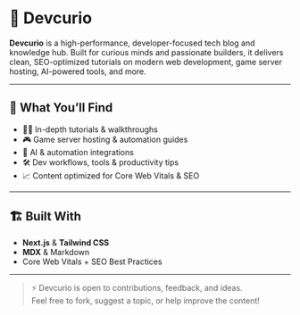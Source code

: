 # 🧠 Devcurio

**Devcurio** is a high-performance, developer-focused tech blog and knowledge hub. Built for curious minds and passionate builders, it delivers clean, SEO-optimized tutorials on modern web development, game server hosting, AI-powered tools, and more.

---

## 🚀 What You’ll Find

- 🧑‍💻 In-depth tutorials & walkthroughs  
- 🎮 Game server hosting & automation guides  
- 🤖 AI & automation integrations  
- 🛠 Dev workflows, tools & productivity tips  
- 📈 Content optimized for Core Web Vitals & SEO

---

## 🏗 Built With

- **Next.js** & **Tailwind CSS**  
- **MDX** & Markdown  
- Core Web Vitals + SEO Best Practices

---

> ⚡ Devcurio is open to contributions, feedback, and ideas.  
> Feel free to fork, suggest a topic, or help improve the content!
